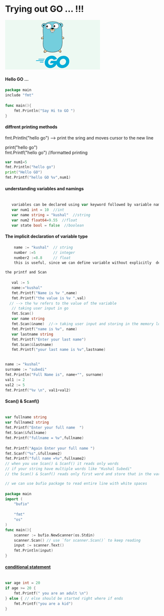 # Trying out GO ... !!! 

![Golang image](./go.png "GO")

#### Hello GO ...
```go 
package main 
include "fmt"

func main(){
    fmt.Println("Say Hi to GO ")
}

```
#### diffrent printing methods 
<p> fmt.Println("hello go") --> print the sring and moves cursor to the new line 
</p>

<p> print("hello go")
<br>
fmt.Printf("hello go") //formatted printing
</p>

```go
var num1=5
fmt.Println("hello go")
print("Hello GO")
fmt.Printf("hello GO %v",num1)

```



#### understanding variables and namings
``` go 

   variables can be declared using var keyword followed by variable name and the type of varaible
   var num1 int = 10  //int
   var name string = "kushal"  //string
   var num2 float64=9.55  //float
   var state bool = false  //boolean
```

#### The implicit declaration of variable type

``` go
	name := "kushal"  // string	
    number :=5        // integer	
    number2 :=8.8     // float	
    this is useful, since we can define variable without explicitly  defining their datatypes


```

```go 
the printf and Scan

   val := 5
   name:="kushal"
   fmt.Printf("Name is %v ",name)
   fmt.Printf("the value is %v ",val)
  // --> the %v refers to the value of the variable
   // taking user input in go
   fmt.Scan()
   var name string
   fmt.Scan(&name)  //-> taking user input and storing in the memory location
   fmt.Printf("name is %v", name)
   var lastname string 
   fmt.Printf("Enter your last name")
   fmt.Scan(&lastname)
   fmt.Printf("your last name is %v",lastname)

```
```go 

name := "kushal"
surname := "subedi"
fmt.Println("Full Name is", name+"", surname)
val1 := 2
val2 := 5
fmt.Printf("%v \n", val1+val2)
```
#### Scan() & Scanf()
```go 

var fullname string
var fullname2 string 
fmt.Printf("Enter your full name  ")
fmt.Scan(&fullname)
fmt.Printf("fullname = %v",fullname)

fmt.Printf("Again Enter your full name ")
fmt.Scanf("%s",&fullname2)
fmt.Printf("full name =%v",fullname2)
// when you use Scan() & Scanf() it reads only words 
// if your string have multiple words like "Kushal Subedi"
// the Scan() & Scanf() reads only first word and store that in the variabble and reads another word in another variable 
```

``` go
// we can use bufio package to read entire line with white spaces 

package main
import (
    "bufio"
 
    "fmt"
    "os"
)
func main(){
    scanner := bufio.NewScanner(os.Stdin)
    scanner.Scan() // use `for scanner.Scan()` to keep reading
    input := scanner.Text()
    fmt.Println(input)
}
```
#### <u> conditional statement </u>

```go 

var age int = 20
if age >= 20 {
	fmt.Printf(" you are an adult \n")
} else { // else should be started right where if ends
	fmt.Printf("you are a kid")
}
```

